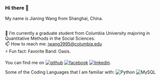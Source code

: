 ### Hi there 👋

My name is Jianing Wang from Shanghai, China. 

<br />🔭 I’m currently a graduate student from Columbia University majoring in Quantitative Methods in the Social Sciences.
<br />📫 How to reach me: jwang3995@columbia.edu
<br />⚡ Fun fact: Favorite Band: Oasis.


You can find me on 
[![github](https://img.shields.io/badge/GitHub-100000?style=for-the-badge&logo=github&logoColor=white)][1]
[![facebook](https://img.shields.io/badge/Facebook-1877F2?style=for-the-badge&logo=facebook&logoColor=white)][2]
[![linkedin](https://img.shields.io/badge/LinkedIn-0077B5?style=for-the-badge&logo=linkedin&logoColor=white)][3].

Some of the Coding Languages that I am familiar with:
![Python](https://img.shields.io/badge/Python-3776AB?style=for-the-badge&logo=python&logoColor=white)
![MySQL](https://img.shields.io/badge/MySQL-005C84?style=for-the-badge&logo=mysql&logoColor=white)

<!-- Links to your social media accounts -->

[1]: https://github.com/jonathan18wjn
[2]: https://www.facebook.com/jonathan.wang.1253/
[3]: https://www.linkedin.com/in/jianing-wang-0a775a13a/



